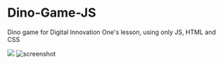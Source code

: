 # Dino-Game-JS

Dino game for Digital Innovation One's lesson, using only JS, HTML and CSS

<img src="/PolyFran/Dino-Game-JS/blob/master/example.png?raw=true">
<img src="/celso-henrique/dio-dino-game/raw/master/example.png?raw=true" alt="screenshot" title="screenshot" style="max-width: 100%;">
